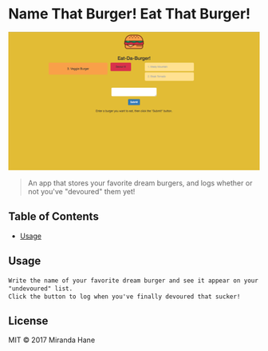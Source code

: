 # Name That Burger! Eat That Burger!

![banner](public/assets/images/Eat-Da-Burger.png)


> An app that stores your favorite dream burgers, and logs whether or not you&#39;ve &#34;devoured&#34; them yet!

## Table of Contents

- [Usage](#usage)


## Usage

```
Write the name of your favorite dream burger and see it appear on your "undevoured" list.
Click the button to log when you've finally devoured that sucker!
```


## License

MIT © 2017 Miranda Hane

